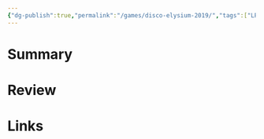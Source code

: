 ```yaml
---
{"dg-publish":true,"permalink":"/games/disco-elysium-2019/","tags":["LP"],"created":"2023-12-08","updated":"2024-02-26"}
---
```



# Summary

# Review

# Links
